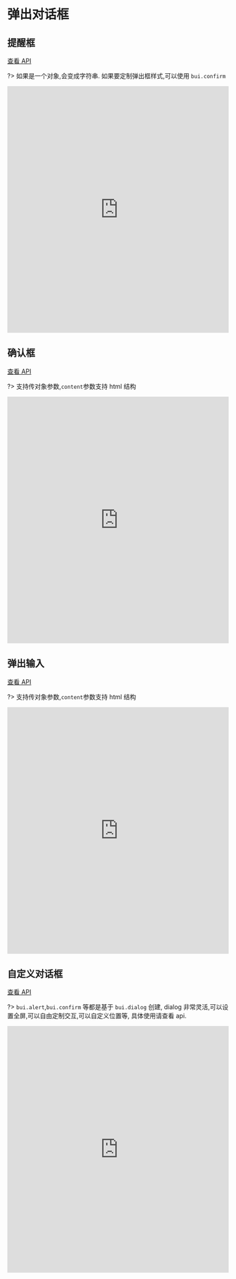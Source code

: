 # 弹出对话框

## 提醒框

[查看 API](http://www.easybui.com/guide/api/classes/bui.alert.html)

?> 如果是一个对象,会变成字符串. 如果要定制弹出框样式,可以使用 `bui.confirm`

<iframe width="100%" height="560" src="http://www.easybui.com/demo/source.html?url=pages/ui_controls/bui.alert&code=full,result" allowfullscreen="allowfullscreen" frameborder="0"></iframe>

## 确认框

[查看 API](http://www.easybui.com/guide/api/classes/bui.confirm.html)

?> 支持传对象参数,`content`参数支持 html 结构

<iframe width="100%" height="560" src="http://www.easybui.com/demo/source.html?url=pages/ui_controls/bui.confirm&code=full,result" allowfullscreen="allowfullscreen" frameborder="0"></iframe>

## 弹出输入

[查看 API](http://www.easybui.com/guide/api/classes/bui.prompt.html)

?> 支持传对象参数,`content`参数支持 html 结构

<iframe width="100%" height="560" src="http://www.easybui.com/demo/source.html?url=pages/ui_controls/bui.prompt&code=full,result" allowfullscreen="allowfullscreen" frameborder="0"></iframe>

## 自定义对话框

[查看 API](http://www.easybui.com/guide/api/classes/bui.dialog.html)

?> `bui.alert`,`bui.confirm` 等都是基于 `bui.dialog` 创建, dialog 非常灵活,可以设置全屏,可以自由定制交互,可以自定义位置等, 具体使用请查看 api.

<iframe width="100%" height="560" src="http://www.easybui.com/demo/source.html?url=pages/ui_controls/bui.dialog&code=full,result" allowfullscreen="allowfullscreen" frameborder="0"></iframe>
